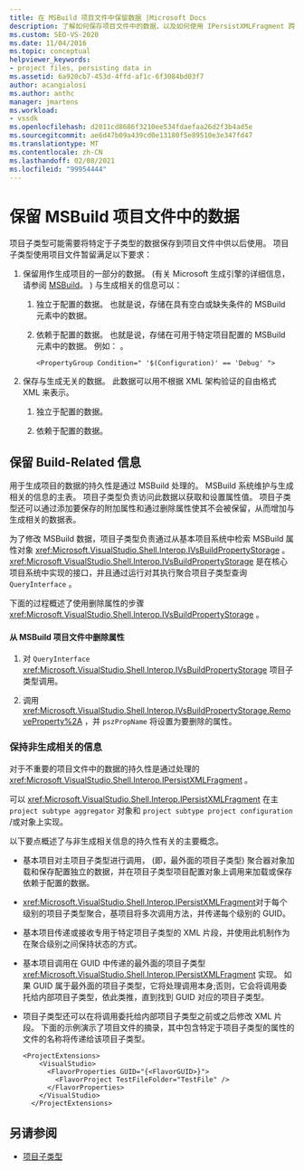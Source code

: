 ```yaml
---
title: 在 MSBuild 项目文件中保留数据 |Microsoft Docs
description: 了解如何保存项目文件中的数据，以及如何使用 IPersistXMLFragment 跨项目子类型聚合级别维护项目文件中的数据。
ms.custom: SEO-VS-2020
ms.date: 11/04/2016
ms.topic: conceptual
helpviewer_keywords:
- project files, persisting data in
ms.assetid: 6a920cb7-453d-4ffd-af1c-6f3084bd03f7
author: acangialosi
ms.author: anthc
manager: jmartens
ms.workload:
- vssdk
ms.openlocfilehash: d2011cd8686f3210ee534fdaefaa26d2f3b4ad5e
ms.sourcegitcommit: ae6d47b09a439cd0e13180f5e89510e3e347fd47
ms.translationtype: MT
ms.contentlocale: zh-CN
ms.lasthandoff: 02/08/2021
ms.locfileid: "99954444"
---
```

# <a name="persisting-data-in-the-msbuild-project-file"></a>保留 MSBuild 项目文件中的数据
项目子类型可能需要将特定于子类型的数据保存到项目文件中供以后使用。 项目子类型使用项目文件暂留满足以下要求：

1. 保留用作生成项目的一部分的数据。  (有关 Microsoft 生成引擎的详细信息，请参阅 [MSBuild](../../msbuild/msbuild.md)。 ) 与生成相关的信息可以：

    1. 独立于配置的数据。 也就是说，存储在具有空白或缺失条件的 MSBuild 元素中的数据。

    2. 依赖于配置的数据。 也就是说，存储在可用于特定项目配置的 MSBuild 元素中的数据。 例如： 。

        ```
        <PropertyGroup Condition=" '$(Configuration)' == 'Debug' ">
        ```

2. 保存与生成无关的数据。 此数据可以用不根据 XML 架构验证的自由格式 XML 来表示。

    1. 独立于配置的数据。

    2. 依赖于配置的数据。

## <a name="persisting-build-related-information"></a>保留 Build-Related 信息
 用于生成项目的数据的持久性是通过 MSBuild 处理的。 MSBuild 系统维护与生成相关的信息的主表。 项目子类型负责访问此数据以获取和设置属性值。 项目子类型还可以通过添加要保存的附加属性和通过删除属性使其不会被保留，从而增加与生成相关的数据表。

 为了修改 MSBuild 数据，项目子类型负责通过从基本项目系统中检索 MSBuild 属性对象 <xref:Microsoft.VisualStudio.Shell.Interop.IVsBuildPropertyStorage> 。 <xref:Microsoft.VisualStudio.Shell.Interop.IVsBuildPropertyStorage> 是在核心项目系统中实现的接口，并且通过运行对其执行聚合项目子类型查询 `QueryInterface` 。

 下面的过程概述了使用删除属性的步骤 <xref:Microsoft.VisualStudio.Shell.Interop.IVsBuildPropertyStorage> 。

#### <a name="to-remove-a-property-from-an-msbuild-project-file"></a>从 MSBuild 项目文件中删除属性

1. 对 `QueryInterface` <xref:Microsoft.VisualStudio.Shell.Interop.IVsBuildPropertyStorage> 项目子类型调用。

2. 调用 <xref:Microsoft.VisualStudio.Shell.Interop.IVsBuildPropertyStorage.RemoveProperty%2A> ，并 `pszPropName` 将设置为要删除的属性。

### <a name="persisting-non-build-related-information"></a>保持非生成相关的信息
 对于不重要的项目文件中的数据的持久性是通过处理的 <xref:Microsoft.VisualStudio.Shell.Interop.IPersistXMLFragment> 。

 可以 <xref:Microsoft.VisualStudio.Shell.Interop.IPersistXMLFragment> 在主 `project subtype aggregator` 对象和 `project subtype project configuration` /或对象上实现。

 以下要点概述了与非生成相关信息的持久性有关的主要概念。

- 基本项目对主项目子类型进行调用， (即，最外面的项目子类型) 聚合器对象加载和保存配置独立的数据，并在项目子类型项目配置对象上调用来加载或保存依赖于配置的数据。

- <xref:Microsoft.VisualStudio.Shell.Interop.IPersistXMLFragment>对于每个级别的项目子类型聚合，基项目将多次调用方法，并传递每个级别的 GUID。

- 基本项目传递或接收专用于特定项目子类型的 XML 片段，并使用此机制作为在聚合级别之间保持状态的方式。

- 基本项目调用在 GUID 中传递的最外面的项目子类型 <xref:Microsoft.VisualStudio.Shell.Interop.IPersistXMLFragment> 实现。 如果 GUID 属于最外面的项目子类型，它将处理调用本身;否则，它会将调用委托给内部项目子类型，依此类推，直到找到 GUID 对应的项目子类型。

- 项目子类型还可以在将调用委托给内部项目子类型之前或之后修改 XML 片段。 下面的示例演示了项目文件的摘录，其中包含特定于项目子类型的属性的文件的名称将传递给该项目子类型。

    ```
    <ProjectExtensions>
        <VisualStudio>
          <FlavorProperties GUID="{<FlavorGUID>}">
            <FlavorProject TestFileFolder="TestFile" />
          </FlavorProperties>
        </VisualStudio>
      </ProjectExtensions>
    ```

## <a name="see-also"></a>另请参阅
- [项目子类型](../../extensibility/internals/project-subtypes.md)
